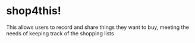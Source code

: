 # shop4this!
This allows users to record and share things they want to buy, meeting the needs of keeping track of the shopping lists
